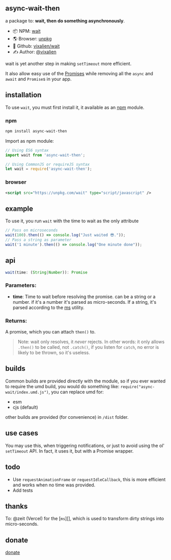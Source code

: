 async-wait-then
----

a package to: **wait, then do something asynchronously**.

- 📦 NPM: [wait](https://https://www.npmjs.com/package/wait)
- 🌎 Browser: [unpkg](https://unpkg.com/wait)
- 📂 Github: [vixalien/wait](https://www.github.com/vixalien/wait)
- ✍ Author: [@vixalien](https://www.github.com/vixalien)

wait is yet another step in making `setTimeout` more efficient.

It also allow easy use of the [Promises][] while removing all the `async` and `await` and `Promise`s in your app.

## installation

To use `wait`, you must first install it, it available as an [npm][] module.

### npm

```bash
npm install async-wait-then
```

Import as npm module:

```js
// Using ES6 syntax
import wait from 'async-wait-then';

// Using CommonJS or requireJS syntax
let wait = require('async-wait-then');
```

### browser

```xml
<script src="https://unpkg.com/wait" type="script/javascript" />
```

## example

To use it, you run `wait` with the time to wait as the only attribute

```js
// Pass on microseconds
wait(100).then(() => console.log("Just waited 😎."));
// Pass a string as parameter
wait('1 minute').then(() => console.log("One minute done"));
```

## api

```js
wait(time: (String|Number)): Promise
```

### Parameters:

- **time**: Time to wait before resolving the promise. can be a string or a number. if it's a number it's parsed as micro-seconds. If a string, it's parsed according to the [ms][] utility.

### Returns: 

A promise, which you can attach `then()` to. 

> Note: wait only resolves, it _never_ rejects. In other words: it only allows `.then()` to be called, not `.catch()`, if you listen for `catch`, no error is likely to be thrown, so it's useless.

## builds

Common builds are provided directly with the module, so if you ever wanted to require the umd build, you would do something like: `require("async-wait/index.umd.js")`, you can replace umd for:

- esm
- cjs (default)

other builds are provided (for convenience) in `/dist` folder.

## use cases

You may use this, when triggering notifications, or just to avoid using the ol' `setTimeout` API. In fact, it uses it, but with a Promise wrapper.

## todo

- Use `requestAnimationFrame` or `requestIdleCallback`, this is more efficient and works when no time was provided.
- Add tests

## thanks

To: @zeit (Vercel) for the [`ms`][], which is used to transform dirty strings into micro-seconds.

## donate

[donate][]

[donate]: https://www.paypal.com/donate/?cmd=_s-xclick&hosted_button_id=DTV2TLWFUNHY8&source=url
[ms]: https://github.com/zeit/ms
[npm]: https://npmjs.org
[promises]: https://developer.mozilla.org/en-US/docs/Web/JavaScript/Guide/Using_promises#Creating_a_Promise_around_an_old_callback_API
